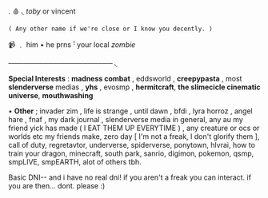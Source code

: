 
. 🩸      ◟    *toby* or vincent

`( Any other name if we're close or I know you decently. )`

 📹    ﹒  him • he prns 
ꜝ your local *zombie*

───────────────────── ◟ 

 **Special Interests** : **madness combat** , eddsworld , **creepypasta** , most **slenderverse** medias , **yhs** , evosmp , **hermitcraft**, **the slimecicle cinematic universe**, **mouthwashing**

• **Other** ;  invader zim , life is strange , until dawn , bfdi , lyra horroz , angel hare , fnaf , my dark journal , slenderverse media in general, any au my friend yick has made ( I EAT THEM UP EVERYTIME ) , any creature or ocs or worlds etc my friends make, zero day [ I'm not a freak, I don't glorify them ], call of duty, regretavtor, underverse, spiderverse, ponytown, hlvrai, how to train your dragon, minecraft, south park, sanrio, digimon, pokemon, qsmp, smpLIVE, smpEARTH, alot of others tbh.

Basic DNI-- and i have no real dni! if you aren't a freak you can interact. if you are then... dont. please :)

